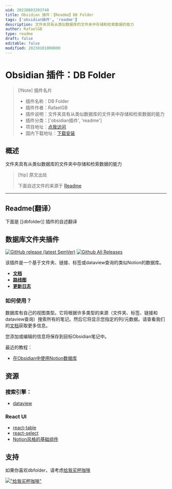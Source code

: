 ```yaml
---
uid: 20230803203748
title: Obsidian 插件：【Readme】DB Folder
tags: ['obsidian插件', 'readme']
description: 文件夹具有从类似数据库的文件夹中存储和检索数据的能力
author: RafaelGB
type: readme
draft: false
editable: false
modified: 20230101000000
---
```


# Obsidian 插件：DB Folder

> [!Note] 插件名片
> - 插件名称：DB Folder
> - 插件作者：RafaelGB
> - 插件说明：文件夹具有从类似数据库的文件夹中存储和检索数据的能力
> - 插件分类：['obsidian插件', 'readme']
> - 项目地址：[点我访问](https://github.com/RafaelGB/obsidian-db-folder)
> - 国内下载地址：[下载安装](https://pkmer.cn/products/plugin/pluginMarket/?dbfolder)

## 概述

文件夹具有从类似数据库的文件夹中存储和检索数据的能力



> [!tip] 原文出处
> 
>下面自述文件的来源于 [Readme](https://ghproxy.net/https://raw.githubusercontent.com/RafaelGB/obsidian-db-folder/master/README.md)
> 

---

## Readme(翻译）

下面是 [[dbfolder]] 插件的自述翻译


## 数据库文件夹插件
[![GitHub release (latest SemVer)](https://img.shields.io/github/v/release/RafaelGB/obsidian-db-folder?style=for-the-badge&sort=semver)](https://github.com/RafaelGB/obsidian-db-folder/releases/latest)
[![Github All Releases](https://img.shields.io/github/downloads/RafaelGB/obsidian-db-folder/total?style=for-the-badge)]()

该插件是一个基于文件夹、链接、标签或dataview查询的类似Notion的数据库。

- **[文档](https://rafaelgb.github.io/obsidian-db-folder/)**
- **[路线图](https://github.com/users/RafaelGB/projects/7/views/4)**
- **[更新日志](https://rafaelgb.github.io/obsidian-db-folder/changelog/)**

### 如何使用？
数据库有自己的视图类型。它将根据许多类型的来源（文件夹、标签、链接和dataview查询）搜索所有的笔记。然后它将显示您指定的列/元数据。请查看我们的[文档](https://rafaelgb.github.io/obsidian-db-folder/features/Columns/)获取更多信息。

您添加或编辑的信息将保存到目标Obsidian笔记中。

最近的教程：
- [在Obsidian中使用Notion数据库](https://www.youtube.com/watch?v=ibarYqG4W5I)

## 资源

### 搜索引擎：
- [dataview](https://github.com/blacksmithgu/obsidian-dataview)

### React UI
- [react-table](https://github.com/TanStack/react-table)
- [react-select](https://react-select.com/home)
- [Notion风格的基础组件](https://github.com/archit-p/editable-react-table)

## 支持
如果你喜欢dbfolder，请考虑[给我买杯咖啡](https://www.buymeacoffee.com/5tsytn22v9Z)

[!["给我买杯咖啡"](https://www.buymeacoffee.com/assets/img/custom_images/orange_img.png)](https://www.buymeacoffee.com/5tsytn22v9Z)



